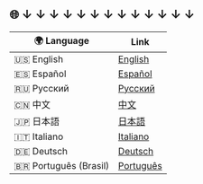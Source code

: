 ## 🌐 ↓ ↓ ↓ ↓ ↓ ↓ ↓ ↓ ↓ ↓ ↓ ↓ ↓

| 🌍 Language | Link |
|------------|------|
| 🇺🇸 English | [English](https://github.com/Suundumused/Motion-Joystick-Steering-Wheel/blob/main/Server%20Side/README.en.MD) |
| 🇪🇸 Español | [Español](https://github.com/Suundumused/Motion-Joystick-Steering-Wheel/blob/main/Server%20Side/README.es.MD) |
| 🇷🇺 Русский | [Русский](https://github.com/Suundumused/Motion-Joystick-Steering-Wheel/blob/main/Server%20Side/README.ru.MD) |
| 🇨🇳 中文 | [中文](https://github.com/Suundumused/Motion-Joystick-Steering-Wheel/blob/main/Server%20Side/README.zh.MD) |
| 🇯🇵 日本語 | [日本語](https://github.com/Suundumused/Motion-Joystick-Steering-Wheel/blob/main/Server%20Side/README.ja.MD) |
| 🇮🇹 Italiano | [Italiano](https://github.com/Suundumused/Motion-Joystick-Steering-Wheel/blob/main/Server%20Side/README.it.MD) |
| 🇩🇪 Deutsch | [Deutsch](https://github.com/Suundumused/Motion-Joystick-Steering-Wheel/blob/main/Server%20Side/README.de.MD) |
| 🇧🇷 Português (Brasil) | [Português](https://github.com/Suundumused/Motion-Joystick-Steering-Wheel/blob/main/Server%20Side/README.pt-br.MD) |